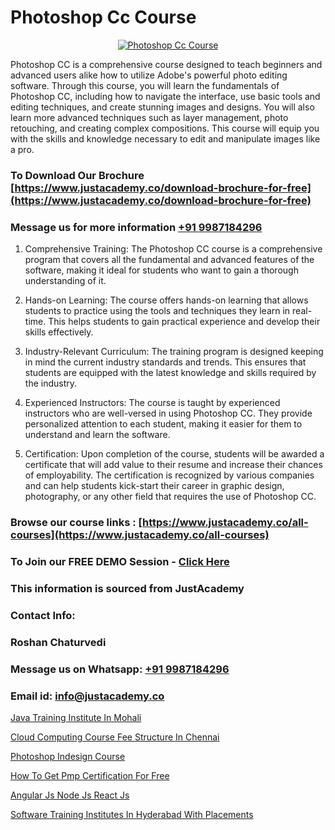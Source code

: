 # Photoshop Cc Course

<p align="center">
  <a href="https://justacademy.co/course-detail/photoshop-training">
    <img src="https://justacademy.co/storage2/course_image/1676637576_course_image.webp" alt="Photoshop Cc Course">
  </a>
</p>


Photoshop CC is a comprehensive course designed to teach beginners and advanced users alike how to utilize Adobe's powerful photo editing software. Through this course, you will learn the fundamentals of Photoshop CC, including how to navigate the interface, use basic tools and editing techniques, and create stunning images and designs. You will also learn more advanced techniques such as layer management, photo retouching, and creating complex compositions. This course will equip you with the skills and knowledge necessary to edit and manipulate images like a pro.
### To Download Our Brochure [https://www.justacademy.co/download-brochure-for-free](https://www.justacademy.co/download-brochure-for-free)
### Message us for more information [+91 9987184296](https://api.whatsapp.com/send?phone=919987184296)
1) Comprehensive Training: The Photoshop CC course is a comprehensive program that covers all the fundamental and advanced features of the software, making it ideal for students who want to gain a thorough understanding of it.

2) Hands-on Learning: The course offers hands-on learning that allows students to practice using the tools and techniques they learn in real-time. This helps students to gain practical experience and develop their skills effectively.

3) Industry-Relevant Curriculum: The training program is designed keeping in mind the current industry standards and trends. This ensures that students are equipped with the latest knowledge and skills required by the industry.

4) Experienced Instructors: The course is taught by experienced instructors who are well-versed in using Photoshop CC. They provide personalized attention to each student, making it easier for them to understand and learn the software.

5) Certification: Upon completion of the course, students will be awarded a certificate that will add value to their resume and increase their chances of employability. The certification is recognized by various companies and can help students kick-start their career in graphic design, photography, or any other field that requires the use of Photoshop CC.

### Browse our course links : [https://www.justacademy.co/all-courses](https://www.justacademy.co/all-courses) 
### To Join our FREE DEMO Session - [Click Here](https://www.justacademy.co/register-for-course-demo)


### This information is sourced from JustAcademy
### Contact Info:
### Roshan Chaturvedi
### Message us on Whatsapp: [+91 9987184296](https://api.whatsapp.com/send?phone=919987184296)
### Email id: [info@justacademy.co](mailto:info@justacademy.co)
                
[Java Training Institute In Mohali](https://www.linkedin.com/pulse/java-training-institute-mohali-justacademy-jaipur-no9ae?trackingId=pblSoNveNiFtS3yP%2BQ3%2F9A%3D%3D&lipi=urn%3Ali%3Apage%3Ad_flagship3_company_admin%3BPHZ4e%2FC0SW%2BPbqGLUXrWbQ%3D%3D)

[Cloud Computing Course Fee Structure In Chennai](https://www.linkedin.com/pulse/cloud-computing-course-fee-structure-chennai-justacademy-thane-9yrnc?trackingId=gAdc9ZQ5RdtiocjOgx%2BQag%3D%3D&lipi=urn%3Ali%3Apage%3Ad_flagship3_company_admin%3BrywBFcmPR%2Fa2AS7mF8zFDQ%3D%3D)

[Photoshop Indesign Course](https://medium.com/@kumarishimmi99/photoshop-indesign-course-bec38f588914)

[How To Get Pmp Certification For Free](https://medium.com/@namusn/how-to-get-pmp-certification-for-free-dc94e1724310)

[Angular Js Node Js React Js](https://justacademyin.github.io/Articles/Angular-Js-Node-Js-React-Js)

[Software Training Institutes In Hyderabad With Placements](https://justacademyin.github.io/justacademy/software-training-institutes-in-hyderabad-with-placements)

